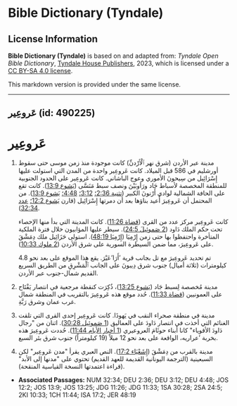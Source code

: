 # Bible Dictionary (Tyndale)

## License Information

**Bible Dictionary (Tyndale)** is based on and adapted from: _Tyndale Open Bible Dictionary_, [Tyndale House Publishers](https://tyndaleopenresources.com/), 2023, which is licensed under a [CC BY-SA 4.0 license](https://creativecommons.org/licenses/by-sa/4.0/legalcode.en).

This markdown version is provided under the same license.



--------------------------------

## عَروعِير (id: 490225)

عَروعِير
========

1. مدينة عبر الأردن (شرق نهر ٱلْأرْدنِّ) كانت موجودة منذ زمن موسى حتى سقوط أورشليم في 586 قبل الميلاد. كانت عَروعِير واحدة من المدن التي استولت عليها إِسْرَائِيل من سِيحونَ الأموري وعوج الباشاني. كانت عَروعِير على الحدود الجنوبية للمنطقة المخصصة لأسباط جَاد ورَأوبَيْنَ ونصف سبط مَنَسَّى ([يَشوع 13:9](https://ref.ly/Josh13:9)). كانت تقع على الحافة الشمالية لوادي أَرْنونَ الكبير ([تثنية 2:36؛](https://ref.ly/Deut2:36) [3:12؛](https://ref.ly/Deut3:12) [4:48؛](https://ref.ly/Deut4:48) [يَشوع 13:9](https://ref.ly/Josh13:9)). من المحتمل أن عَروعِيرَ أُعيد بناؤها بعد أن دمرتها إِسْرَائِيل (قارن [يَشوع 12:2؛](https://ref.ly/Josh12:2) [عدد 32:34](https://ref.ly/Num32:34)).

    كانت عَروعِير مركز عدد من القرى ([قضاة 11:26](https://ref.ly/Judg11:26)). كانت المدينة التي بدأ منها الإحصاء تحت حكم الملك دَاود ([2 صَموئِيلَ 24:5](https://ref.ly/2Sam24:5)). سيطر عليها المؤابيون خلال فترة الملكية المتأخرة واحتفظوا بها حتى زمن إِرْمِيَا ([إِرْمِيَا 48:19](https://ref.ly/Jer48:19)). استولى حَزَائِيل ملك دِمَشْقَ على عَروعِيرَ، مما ضمن السيطرة السورية على شرق الأردن ([2 ملوك 10:33](https://ref.ly/2Kgs10:33)).

    تم تحديد عَروعِيرَ مع تل بجانب قرية ’أَرَا’عَيْرَ. يقع هذا الموقع على بعد نحو 4\.8 كيلومترات (ثلاثة أميال) جنوب شرق دِيبونَ على الجانب ٱلْمَشْرِقِ من الطريق السريع القديم شمال\-جنوب عبر الأردن.

2. مدينة مُخصصة لِسبط جَاد ([يَشوع 13:25](https://ref.ly/Josh13:25))، ذُكِرَت كنقطة مرجعية في انتصار يَفْتَاح على العمونيين ([قضاة 11:33](https://ref.ly/Judg11:33)). حُدد موقع هذه عَروعِيرَ بالتقريب في المنطقة شمال غرب عمان وشرق رَبَّةِ.
3. مدينة في منطقة صحراء النقب في يَهوذَا. كانت عَروعِير إحدى القرى التي تلقت الغنائم التي أخذت في انتصار دَاودَ على العماليق ([1 صَموئِيل 30:28](https://ref.ly/1Sam30:28)). اثنان من "رجال دَاودَ الأقوياء" كانا أبناء حوثَامَ العروعيري ([1 أخبار الأيام 11:44](https://ref.ly/1Chr11:44)). حُددت عَروعِيرَ هذه بخربة ’عراريه، الواقعة على بعد نحو 12 ميلاً (19 كيلومتراً) جنوب شرق بئر السبع.
4. مدينة بالقرب من دِمَشْقَ ([إِشَعْيَاء 17:2](https://ref.ly/Isa17:2)). النص العبري يقرأ "مدن عَروعِير" لكن السبعينية (الترجمة اليونانية القديمة للعهد القديم) تحتوي على "مدنها إلى الأبد" (قراءة اعتمدتها النسخة القياسية المنقحة).

* **Associated Passages:** NUM 32:34; DEU 2:36; DEU 3:12; DEU 4:48; JOS 12:2; JOS 13:9; JOS 13:25; JDG 11:26; JDG 11:33; 1SA 30:28; 2SA 24:5; 2KI 10:33; 1CH 11:44; ISA 17:2; JER 48:19

